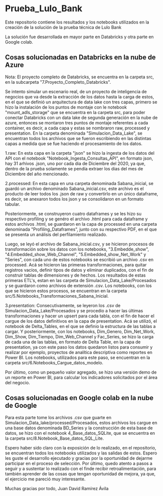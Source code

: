 # Prueba_Lulo_Bank
Este repositorio contiene los resultados y los notebooks utilizados en la creación de la solución de la prueba técnica de Lulo Bank

La solución fue desarrollada en mayor parte en Databricks y otra parte en Google colab. 

## Cosas solucionadas en Databricks en la nube de Azure 

Nota: El proyecto completo de Databricks, se encuentra en la carpeta src, en la subcarpeta "7.Proyecto_Completo_Databricks".

Se intento simular un escenario real, de un proyecto de inteligencia de negocios que va desde la extracción de los datos hasta la carga de estos, en el que se definió un arquitectura de data lake con tres capas, primero se hizo la instalación de los puntos de montaje con le notebook "mount_adls_storage" que se encuentra en la carpeta src, para poder conectar Databricks con un data lake de segunda generación en la nube de azure, entonces se montaron tres puntos de montaje referentes a cada container, es decir, a cada capa y estas se nombraron raw, processed y presentation. En la carpeta denominada "Simulacion_Data_Lake", se encuentran todos los archivos que se fueron escribiendo en las distintas capas a medida que se fue haciendo el procesamiento de los datos. 

1.raw: En esta capa en la carpeta "json" se hizo la ingesta de los datos del API con el notebook "Notebook_Ingesta_Consultas_API", en formato json, hay 31 arhivos .json, uno por cada dia de Diciembre del 2020, ya que, dentro de la prueba solamente se pendía extraer los dias del mes de Diciembre del año mencionado. 

2.processed: En esta capa en una carpeta denominada Sabana_inicial, se guardó un archivo denominado Sabana_inicial.csv, este archivo es el producto de leer todos los .json de raw y convertirlo en un único dataframe, es decir, se anexaron todos los json y se consolidaron en un formato tabular. 

Posteriormente, se construyeron cuatro dataframes y se les hizo su respectivo profiling y se genéro el archivo .html para cada dataframe y estos archivos .html, se guardaron en la capa de processed en una carpeta denominada "Profiling_Dataframes", junto con su respectivo PDF, en el que se presenta un análisis del perfilamiento realizado. 

Luego, se leyó el archivo de Sabana_inicial.csv, y se hicieron procesos de transformación sobre los datos con los notebooks, "3.Embedde_show", "4.Embedded_show_Web_Channel", "5.Embedded_show_Net_Work" y "Series", con cada uno de estos notebooks se escribió un archivo .csv en processed. Acá se hicieron las primeras transformaciones, para quitar registros vacíos, definir tipos de datos y eliminar duplicados, con el fin de construir tablas de dimensiones y de hechos. Los resultados de estas primeras ETL's, estan en las carpeta de  Simulacion_Data_Lake/Procesados y se guardaron como archivos de extensión .csv. Los notebooks, con los que se hicieron estos procesos, se encuentran en la carpeta src/5.Notebooks_Transformaciones_Sabana_Inicial.  

3.presentation: Consecutivamente, se leyeron los .csv de Simulacion_Data_Lake/Procesados y se procedio a hacer las últimas transformaciones y hacer un upsert para cada tabla, con el fin de hacer el cargue de los datos definitivos en la capa de presentation. Acá se utilizó, el notebook de Delta_Tables, en el que se definio la estructura de las tablas a cargar. Y posteriormente, con los notebooks, Dim_Genero, Dim_Net_Work, Dim_Show, Dim_Tiempo, Dim_Web_Channel y Fac_Series, se hizo la carga de cada una de las tablas, en formato de Delta Table, en la capa de presentation, ya con este paso los datos quedaron listos para consumir y realizar por ejemplo, proyectos de analítica descriptiva como reportes en Power BI. Los notebooks, utilizados para este paso, se encuentran en la carpeta src/6.Notebooks_Cargue_datos_modelo. 

Por último, como un pequeño valor agregado, se hizo una versión demo de un reporte en Power BI, para calcular los indicadores solicitados por el área del negocio. 

## Cosas solucionadas en Google colab en la nube de Google
 
Para esta parte tome los archivos .csv que guarte en Simulacion_Data_lake/processed/Procesados, estos archivos los cargue en una base datos denominada BD_Series y la construcción de esta base de datos, se hizo con el notebook 4_Base_datos_SQLite, que se encuentra en la carpeta src/8.Notebook_Base_datos_SQL_Lite. 

Espero haber sido claro con la exposición de lo realizado, en el repositorio, se encuentran todos los notebooks utilizados y las salidas de estos. Espero les guste el desarrollo ejecutado y gracias por la oportunidad de dejarme participar en el proceso de selección. Por último, quedo atento a pasos a seguir y a sustentar lo realizado con el finde recibir retroalimentación, para también aprender de las cosas que tengan oportunidad de mejora, ya que, el ejercicio me pareció muy interesante.

Muchas gracias por todo,
Juan David Ramírez Ávila 







